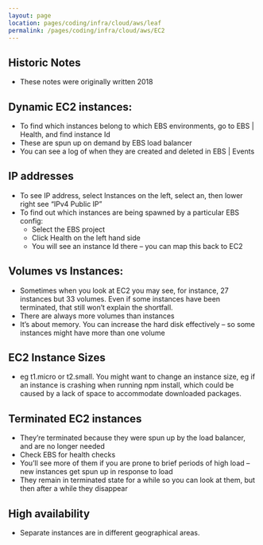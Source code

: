 ```yaml
---
layout: page
location: pages/coding/infra/cloud/aws/leaf
permalink: /pages/coding/infra/cloud/aws/EC2
---
```

## Historic Notes

  - These notes were originally written 2018

## Dynamic EC2 instances:

  - To find which instances belong to which EBS environments, go to EBS
    | Health, and find instance Id
  - These are spun up on demand by EBS load balancer
  - You can see a log of when they are created and deleted in EBS |
    Events

## IP addresses

  - To see IP address, select Instances on the left, select an, then
    lower right see “IPv4 Public IP”
  - To find out which instances are being spawned by a particular EBS
    config:
      - Select the EBS project
      - Click Health on the left hand side
      - You will see an instance Id there – you can map this back to EC2

## Volumes vs Instances:

  - Sometimes when you look at EC2 you may see, for instance, 27
    instances but 33 volumes. Even if some instances have been
    terminated, that still won’t explain the shortfall.
  - There are always more volumes than instances
  - It’s about memory. You can increase the hard disk effectively – so
    some instances might have more than one volume

## EC2 Instance Sizes

  - eg t1.micro or t2.small. You might want to change an instance size,
    eg if an instance is crashing when running npm install, which could
    be caused by a lack of space to accommodate downloaded packages.

## Terminated EC2 instances

  - They’re terminated because they were spun up by the load balancer,
    and are no longer needed
  - Check EBS for health checks
  - You’ll see more of them if you are prone to brief periods of high
    load – new instances get spun up in response to load
  - They remain in terminated state for a while so you can look at them,
    but then after a while they disappear

## High availability

- Separate instances are in different geographical areas.